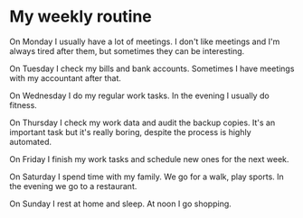 # My weekly routine

On Monday I usually have a lot of meetings. I don't like meetings and I'm
always tired after them, but sometimes they can be interesting.

On Tuesday I check my bills and bank accounts. Sometimes I have meetings with my
accountant after that.

On Wednesday I do my regular work tasks. In the evening I usually do fitness.

On Thursday I check my work data and audit the backup copies. It's an important
task but it's really boring, despite the process is highly automated.

On Friday I finish my work tasks and schedule new ones for the next week.

On Saturday I spend time with my family. We go for a walk, play sports. In the
evening we go to a restaurant.

On Sunday I rest at home and sleep. At noon I go shopping.
